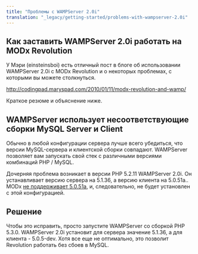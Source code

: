 ```yaml
---
title: "Проблемы с WAMPServer 2.0i"
translation: "_legacy/getting-started/problems-with-wampserver-2.0i"
---
```


## Как заставить WAMPServer 2.0i работать на MODx Revolution

У Мэри (einsteinsboi) есть отличный пост в блоге об использовании WAMPServer 2.0i с MODx Revolution и о некоторых проблемах, с которыми вы можете столкнуться.

<http://codingpad.maryspad.com/2010/01/11/modx-revolution-and-wamp/>

Краткое резюме и объяснение ниже.

## WAMPServer использует несоответствующие сборки MySQL Server и Client

Обычно в любой конфигурации сервера лучше всего убедиться, что версии MySQL-сервера и клиентской сборки совпадают. WAMPServer позволяет вам запускать свой стек с различными версиями комбинаций PHP / MySQL.

Дочерняя проблема возникает в версии PHP 5.2.11 WAMPServer 2.0i. Он устанавливает версию сервера на 5.1.36, а версию клиента на 5.0.51a.. MODx [не поддерживает 5.0.51a](getting-started/installation/troubleshooting/mysql-5.0.51 "MySQL 5.0.51 Проблемы"), и, следовательно, не будет установлен с этой конфигурацией.

## Решение

Чтобы это исправить, просто запустите WAMPServer со сборкой PHP 5.3.0. WAMPServer 2.0i установит для сервера значение 5.1.36, а для клиента - 5.0.5-dev. Хотя все еще не оптимально, это позволит Revolution работать без сбоев в MySQL.